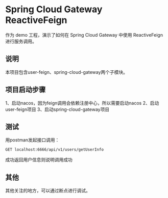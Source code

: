 # Spring Cloud Gateway ReactiveFeign

作为 demo 工程，演示了如何在 Spring Cloud Gateway 中使用 ReactiveFeign 进行服务调用。

## 说明
本项目包含user-feign、spring-cloud-gateway两个子模块。

## 项目启动步骤
1、启动nacos，因为feign调用会依赖注册中心，所以需要启动nacos
2、启动user-feign项目
3、启动spring-cloud-gateway项目

## 测试
用postman发起接口调用：

`GET localhost:6666/api/v1/users/getUserInfo`

成功返回用户信息则说明调用成功

## 其他
其他关注的地方，可以通过断点进行调试。
